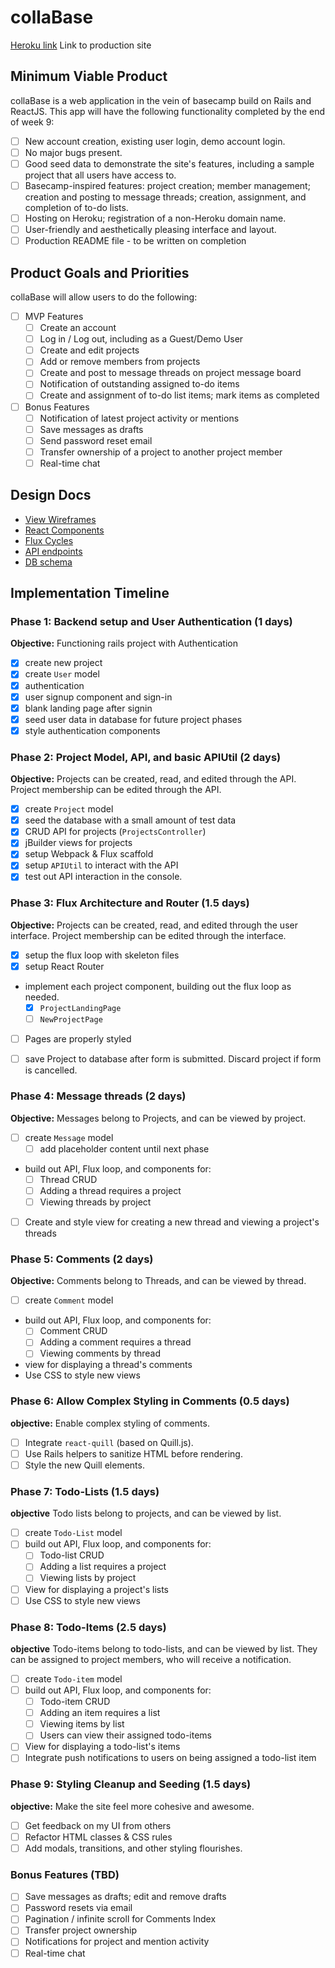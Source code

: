 # collaBase

[Heroku link][heroku] Link to production site

[heroku]: https://collabase.herokuapp.com

## Minimum Viable Product

collaBase is a web application in the vein of basecamp build on Rails and ReactJS.  This app will have the following functionality completed by the end of week 9:

- [ ] New account creation, existing user login, demo account login.
- [ ] No major bugs present.
- [ ] Good seed data to demonstrate the site's features, including a sample project that all users have access to.
- [ ] Basecamp-inspired features: project creation; member management; creation and posting to message threads; creation, assignment, and completion of to-do lists.
- [ ] Hosting on Heroku; registration of a non-Heroku domain name.
- [ ] User-friendly and aesthetically pleasing interface and layout.
- [ ] Production README file - to be written on completion

## Product Goals and Priorities

collaBase will allow users to do the following:

- [ ] MVP Features
  - [ ] Create an account
  - [ ] Log in / Log out, including as a Guest/Demo User
  - [ ] Create and edit projects
  - [ ] Add or remove members from projects
  - [ ] Create and post to message threads on project message board
  - [ ] Notification of outstanding assigned to-do items
  - [ ] Create and assignment of to-do list items; mark items as completed
- [ ] Bonus Features
  - [ ] Notification of latest project activity or mentions
  - [ ] Save messages as drafts
  - [ ] Send password reset email
  - [ ] Transfer ownership of a project to another project member
  - [ ] Real-time chat

## Design Docs
* [View Wireframes][views]
* [React Components][components]
* [Flux Cycles][flux-cycles]
* [API endpoints][api-endpoints]
* [DB schema][schema]

[views]: ./docs/views.md
[components]: ./docs/components.md
[flux-cycles]: ./docs/flux-cycles.md
[api-endpoints]: ./docs/api-endpoints.md
[schema]: ./docs/schema.md

## Implementation Timeline

### Phase 1: Backend setup and User Authentication (1 days)

**Objective:** Functioning rails project with Authentication

- [x] create new project
- [x] create `User` model
- [x] authentication
- [x] user signup component and sign-in
- [x] blank landing page after signin
- [x] seed user data in database for future project phases
- [x] style authentication components

### Phase 2: Project Model, API, and basic APIUtil (2 days)

**Objective:** Projects can be created, read, and edited through the API. Project membership can be edited through the API.

- [x] create `Project` model
- [x] seed the database with a small amount of test data
- [x] CRUD API for projects (`ProjectsController`)
- [x] jBuilder views for projects
- [x] setup Webpack & Flux scaffold
- [x] setup `APIUtil` to interact with the API
- [x] test out API interaction in the console.

<!-- Time elapsed: 3 days -->

### Phase 3: Flux Architecture and Router (1.5 days)

**Objective:** Projects can be created, read, and edited through the user interface. Project membership can be edited through the interface.

- [x] setup the flux loop with skeleton files
- [x] setup React Router
- implement each project component, building out the flux loop as needed.
  - [x] `ProjectLandingPage`
  - [ ] `NewProjectPage`
- [ ] Pages are properly styled
- [ ] save Project to database after form is submitted. Discard project if form is cancelled.

  <!-- Time elapsed: 3.5 days -->

### Phase 4: Message threads (2 days)

**Objective:** Messages belong to Projects, and can be viewed by project.

- [ ] create `Message` model
  - [ ] add placeholder content until next phase
- build out API, Flux loop, and components for:
  - [ ] Thread CRUD
  - [ ] Adding a thread requires a project
  - [ ] Viewing threads by project
- [ ] Create and style view for creating a new thread and viewing a project's threads

<!-- Time elapsed: 5 days -->


### Phase 5: Comments (2 days)

**Objective:** Comments belong to Threads, and can be viewed by thread.

- [ ] create `Comment` model
- build out API, Flux loop, and components for:
  - [ ] Comment CRUD
  - [ ] Adding a comment requires a thread
  - [ ] Viewing comments by thread
- view for displaying a thread's comments
- Use CSS to style new views

<!-- Time elapsed: 6 days -->

### Phase 6: Allow Complex Styling in Comments (0.5 days)

**objective:** Enable complex styling of comments.

- [ ] Integrate `react-quill` (based on Quill.js).
- [ ] Use Rails helpers to sanitize HTML before rendering.
- [ ] Style the new Quill elements.

<!-- Time elapsed: 6.5 days -->

### Phase 7: Todo-Lists (1.5 days)

**objective** Todo lists belong to projects, and can be viewed by list.
- [ ] create `Todo-List` model
- [ ] build out API, Flux loop, and components for:
  - [ ] Todo-list CRUD
  - [ ] Adding a list requires a project
  - [ ] Viewing lists by project
- [ ] View for displaying a project's lists
- [ ] Use CSS to style new views

### Phase 8: Todo-Items (2.5 days)

**objective** Todo-items belong to todo-lists, and can be viewed by list. They
can be assigned to project members, who will receive a notification.
- [ ] create `Todo-item` model
- [ ] build out API, Flux loop, and components for:
  - [ ] Todo-item CRUD
  - [ ] Adding an item requires a list
  - [ ] Viewing items by list
  - [ ] Users can view their assigned todo-items
- [ ] View for displaying a todo-list's items
- [ ] Integrate push notifications to users on being assigned a todo-list item

### Phase 9: Styling Cleanup and Seeding (1.5 days)

**objective:** Make the site feel more cohesive and awesome.

- [ ] Get feedback on my UI from others
- [ ] Refactor HTML classes & CSS rules
- [ ] Add modals, transitions, and other styling flourishes.

<!-- Time elapsed: 7.5 days -->


### Bonus Features (TBD)
- [ ] Save messages as drafts; edit and remove drafts
- [ ] Password resets via email
- [ ] Pagination / infinite scroll for Comments Index
- [ ] Transfer project ownership
- [ ] Notifications for project and mention activity
- [ ] Real-time chat

<!--

[phase-one]: ./docs/phases/phase1.md
[phase-two]: ./docs/phases/phase2.md
[phase-three]: ./docs/phases/phase3.md
[phase-four]: ./docs/phases/phase4.md
[phase-five]: ./docs/phases/phase5.md

 -->
